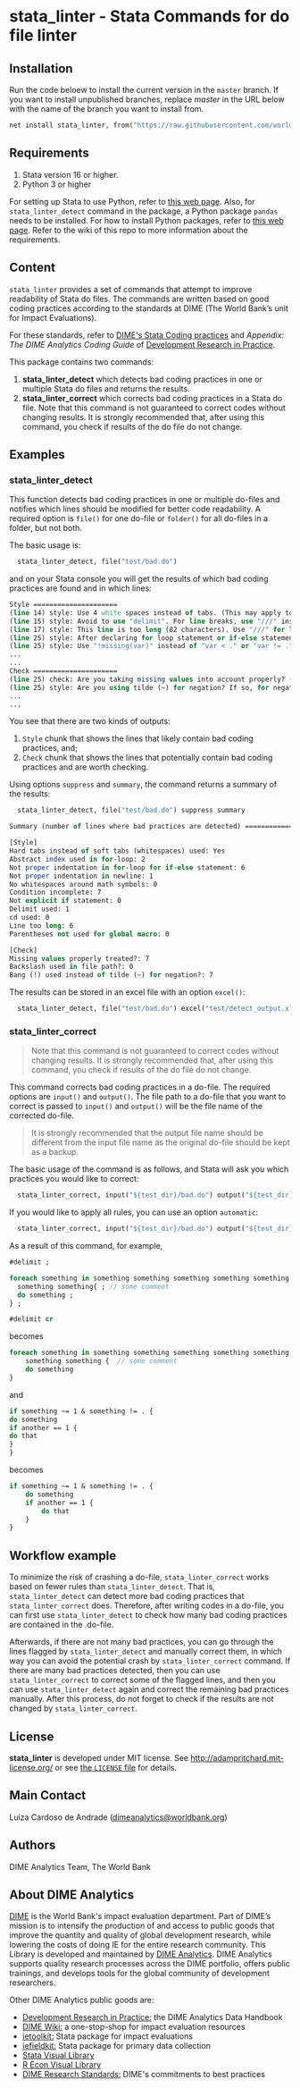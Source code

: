 # stata_linter - Stata Commands for do file linter

## Installation

Run the code beloew to install the current version in the `master` branch. If you want to install unpublished branches, replace _master_ in the URL below with the name of the branch you want to install from.

```stata
net install stata_linter, from("https://raw.githubusercontent.com/worldbank/stata-linter/master") replace
```

## Requirements

1. Stata version 16 or higher.
2. Python 3 or higher

For setting up Stata to use Python, refer to [this web page](https://blog.stata.com/2020/08/18/stata-python-integration-part-1-setting-up-stata-to-use-python/).
Also, for `stata_linter_detect` command in the package, a Python package `pandas` needs to be installed.
For how to install Python packages, refer to [this web page](https://blog.stata.com/2020/09/01/stata-python-integration-part-3-how-to-install-python-packages/). Refer to the wiki of this repo to more information about the requirements.

## Content

`stata_linter` provides a set of commands that attempt to improve readability of Stata do files. The commands are written based on good coding practices according to the standards at DIME (The World Bank’s unit for Impact Evaluations).

For these standards, refer to [DIME's Stata Coding practices](https://dimewiki.worldbank.org/wiki/Stata_Coding_Practices) and _Appendix: The DIME Analytics Coding Guide_ of [Development Research in Practice](https://worldbank.github.io/dime-data-handbook/).

This package contains two commands:

1. **stata_linter_detect** which detects bad coding practices in one or multiple Stata do files and returns the results.
2. **stata_linter_correct** which corrects bad coding practices in a Stata do file. Note that this command is not guaranteed to correct codes without changing results. It is strongly recommended that, after using this command, you check if results of the do file do not change.

## Examples

### stata_linter_detect

This function detects bad coding practices in one or multiple do-files and notifies which lines should be modified for better code readability. A required option is `file()` for one do-file or `folder()` for all do-files in a folder, but not both.

The basic usage is:

```stata
  stata_linter_detect, file("test/bad.do") 
```

and on your Stata console you will get the results of which bad coding practices are found and in which lines:

```stata
Style =====================
(line 14) style: Use 4 white spaces instead of tabs. (This may apply to other lines as well.)
(line 15) style: Avoid to use "delimit". For line breaks, use "///" instead.
(line 17) style: This line is too long (82 characters). Use "///" for line breaks so that one line has at most 80 characters.
(line 25) style: After declaring for loop statement or if-else statement, add indentation (4 whitespaces).
(line 25) style: Use "!missing(var)" instead of "var < ." or "var != .".
...
...
Check =====================
(line 25) check: Are you taking missing values into account properly? (Remember that "a != 0" includes cases where a is missing.)
(line 25) style: Are you using tilde (~) for negation? If so, for negation, use bang (!) instead of tilde (~).
...
...

```

You see that there are two kinds of outputs:

1. `Style` chunk that shows the lines that likely contain bad coding practices, and;
2. `Check` chunk that shows the lines that potentially contain bad coding practices and are worth checking.

Using options `suppress` and `summary`, the command returns a summary of the results:

```stata
  stata_linter_detect, file("test/bad.do") suppress summary
```

```stata
Summary (number of lines where bad practices are detected) =======================

[Style]
Hard tabs instead of soft tabs (whitespaces) used: Yes
Abstract index used in for-loop: 2
Not proper indentation in for-loop for if-else statement: 6
Not proper indentation in newline: 1
No whitespaces around math symbols: 0
Condition incomplete: 7
Not explicit if statement: 0
Delimit used: 1
cd used: 0
Line too long: 6
Parentheses not used for global macro: 0

[Check]
Missing values properly treated?: 7
Backslash used in file path?: 0
Bang (!) used instead of tilde (~) for negation?: 7
```

The results can be stored in an excel file with an option `excel()`:

```stata
  stata_linter_detect, file("test/bad.do") excel("test/detect_output.xlsx")
```
### stata_linter_correct

> Note that this command is not guaranteed to correct codes without changing results. It is strongly recommended that, after using this command, you check if results of the do file do not change.

This command corrects bad coding practices in a do-file.
The required options are `input()` and `output()`. The file path to a do-file that you want to correct is passed to `input()` and `output()` will be the file name of the corrected do-file.

> It is strongly recommended that the output file name should be different from the input file name as the original do-file should be kept as a backup.

The basic usage of the command is as follows, and Stata will ask you which practices you would like to correct:

```stata
  stata_linter_correct, input("${test_dir}/bad.do") output("${test_dir}/bad_correct.do") replace
```

If you would like to apply all rules, you can use an option `automatic`:

```stata
  stata_linter_correct, input("${test_dir}/bad.do") output("${test_dir}/bad_correct.do") replace automatic
```

As a result of this command, for example,

```stata
#delimit ;

foreach something in something something something something something something
  something something{ ; // some comment
  do something ;
} ;

#delimit cr

```

becomes

```stata
foreach something in something something something something something something /// 
    something something {  // some comment
    do something  
}  
```

and

```stata
if something ~= 1 & something != . {
do something
if another == 1 {
do that
} 
}
```

becomes

```stata
if something ~= 1 & something != . {
    do something
    if another == 1 {
        do that
    } 
}
```

## Workflow example

To minimize the risk of crashing a do-file, `stata_linter_correct` works based on fewer rules than `stata_linter_detect`.
That is, `stata_linter_detect` can detect more bad coding practices that `stata_linter_correct` does.
Therefore, after writing codes in a do-file, you can first use `stata_linter_detect` to check how many bad coding practices are contained in the .do-file.

Afterwards, if there are not many bad practices, you can go through the lines flagged by `stata_linter_detect` and manually correct them, in which way you can avoid the potential crash by `stata_linter_correct` command.
If there are many bad practices detected, then you can use `stata_linter_correct` to correct some of the flagged lines, and then you can use `stata_linter_detect` again and correct the remaining bad practices manually.
After this process, do not forget to check if the results are not changed by `stata_linter_correct`.

## License

**stata_linter** is developed under MIT license. See http://adampritchard.mit-license.org/ or see [the `LICENSE` file](https://github.com/worldbank/ietoolkit/blob/master/LICENSE) for details.

## Main Contact
Luiza Cardoso de Andrade ([dimeanalytics@worldbank.org](mailto:dimeanalytics@worldbank.org))

## **Authors**
DIME Analytics Team, The World Bank

## About DIME Analytics

[DIME](https://www.worldbank.org/en/research/dime) is the World Bank's impact evaluation department. Part of DIME’s mission is to intensify the production of and access to public goods that improve the quantity and quality of global development research, while lowering the costs of doing IE for the entire research community. This Library is developed and maintained by [DIME Analytics](https://www.worldbank.org/en/research/dime/data-and-analytics). DIME Analytics supports quality research processes across the DIME portfolio, offers public trainings, and develops tools for the global community of development researchers.

Other DIME Analytics public goods are:
- [Development Research in Practice:](https://worldbank.github.io/dime-data-handbook/) the DIME Analytics Data Handbook
- [DIME Wiki:](https://dimewiki.worldbank.org/wiki/Main_Page) a one-stop-shop for impact evaluation resources
- [ietoolkit:](https://github.com/worldbank/ietoolkit) Stata package for impact evaluations
- [iefieldkit:](https://github.com/worldbank/iefieldkit) Stata package for primary data collection
- [Stata Visual Library](https://github.com/worldbank/stata-visual-library)
- [R Econ Visual Library](https://github.com/worldbank/r-econ-visual-library)
- [DIME Research Standards:](https://github.com/worldbank/dime-standards/blob/master/dime-research-standards/) DIME's commitments to best practices

